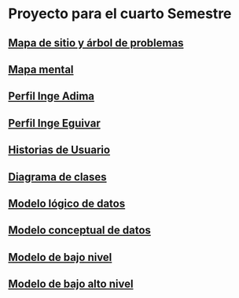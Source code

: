 # Proyecto para el cuarto Semestre
## [Mapa de sitio y árbol de problemas](https://www.figma.com/file/tkuFte51lxwE3Tnrb7r9lt/MAPA-DE-SITIO?type=design&node-id=1%3A63&mode=design&t=RjpSWiuZVIy4tIB0-1)
## [Mapa mental](https://www.canva.com/design/DAFtu5fcm4s/EzGxSMkRnuBgepI6IQsT7A/edit?utm_content=DAFtu5fcm4s&utm_campaign=designshare&utm_medium=link2&utm_source=sharebutton)
## [Perfil Inge Adima](https://docs.google.com/document/d/1EUitXOEKNM0f_cZcSYVm21Iy682pF5tsgr17Myk4W3Y/edit?usp=sharing)
## [Perfil Inge Eguivar](https://docs.google.com/document/d/1aJ8Jp3UjfUjBNL9vPg_W97aTWjcGRpw2rd-O_E10lIs/edit?usp=sharing)
## [Historias de Usuario](https://docs.google.com/document/d/1ekmLJRZCQsOzkeqzEUs8eu4oYL7qcgkL08RYag8B_H0/edit?usp=sharing)
## [Diagrama de clases](https://lucid.app/lucidchart/c4218e9b-0424-4f00-9ad9-9275bf361620/edit?viewport_loc=-623%2C-529%2C3256%2C1630%2C0_0&invitationId=inv_1685262d-a5d4-4682-939d-e7c50773e561)
## [Modelo lógico de datos](https://lucid.app/lucidchart/25189151-8dfe-4f12-9b7a-24a92265412d/edit?viewport_loc=803%2C-941%2C2219%2C1111%2C0_0&invitationId=inv_f78fd80e-809c-4021-b706-4d90725e5be2)

## [Modelo conceptual de datos](https://lucid.app/lucidchart/7a8c6074-7d3e-4eb6-883b-18dfe723a584/edit?viewport_loc=-1083%2C-695%2C4992%2C2499%2C0_0&invitationId=inv_7f402c22-f0a7-445a-9741-156bd8d6777b)
## [Modelo de bajo nivel](https://lucid.app/lucidchart/c4218e9b-0424-4f00-9ad9-9275bf361620/edit?page=0_0&invitationId=inv_1685262d-a5d4-4682-939d-e7c50773e561#)
## [Modelo de bajo alto nivel](https://lucid.app/lucidchart/65e5afa7-a6eb-400c-86e2-9847068adfa9/edit?page=HWEp-vi-RSFO&invitationId=inv_b90681cd-5e3e-43c8-9928-2ec1dacfc04e#)

